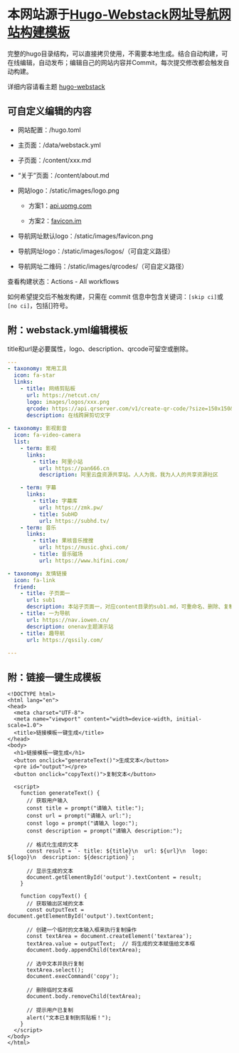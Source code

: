 # 本网站源于[Hugo-Webstack网址导航网站构建模板](https://github.com/oulh/nav)


完整的hugo目录结构，可以直接拷贝使用，不需要本地生成。结合自动构建，可在线编辑，自动发布；编辑自己的网站内容并Commit，每次提交修改都会触发自动构建。

详细内容请看主题 [hugo-webstack](https://github.com/oulh/hugo-webstack)


## 可自定义编辑的内容

   - 网站配置：/hugo.toml

   - 主页面：/data/webstack.yml

   - 子页面：/content/xxx.md

   - “关于”页面：/content/about.md
   
   - 网站logo：/static/images/logo.png

     - 方案1：[api.uomg.com](https://api.uomg.com/doc-get.favicon.html)

     - 方案2：[favicon.im](https://favicon.im/)
   
   - 导航网址默认logo：/static/images/favicon.png
   
   - 导航网址logo：/static/images/logos/（可自定义路径）
   
   - 导航网址二维码：/static/images/qrcodes/（可自定义路径）
   
   查看构建状态：Actions - All workflows

   如何希望提交后不触发构建，只需在 commit 信息中包含关键词：`[skip ci]`或`[no ci]`，包括[]符号。

## 附：webstack.yml编辑模板

title和url是必要属性，logo、description、qrcode可留空或删除。

```yaml
---
- taxonomy: 常用工具
  icon: fa-star
  links: 
    - title: 网络剪贴板
      url: https://netcut.cn/
      logo: images/logos/xxx.png
      qrcode: https://api.qrserver.com/v1/create-qr-code/?size=150x150&data=https://netcut.cn/
      description: 在线跨屏剪切文字
          
- taxonomy: 影视影音
  icon: fa-video-camera
  list: 
    - term: 影视
      links:
        - title: 阿里小站
          url: https://pan666.cn
          description: 阿里云盘资源共享站。人人为我，我为人人的共享资源社区

    - term: 字幕
      links:
        - title: 字幕库
          url: https://zmk.pw/
        - title: SubHD
          url: https://subhd.tv/
    - term: 音乐
      links:
        - title: 果核音乐搜搜
          url: https://music.ghxi.com/
        - title: 音乐磁场
          url: https://www.hifini.com/

- taxonomy: 友情链接
  icon: fa-link
  friend:
    - title: 子页面一
      url: sub1
      description: 本站子页面一，对应content目录的sub1.md，可重命名、删除、复制。
    - title: 一为导航
      url: https://nav.iowen.cn/
      description: onenav主题演示站
    - title: 趣导航
      url: https://qssily.com/
      
---

```
## 附：链接一键生成模板
```
<!DOCTYPE html>
<html lang="en">
<head>
  <meta charset="UTF-8">
  <meta name="viewport" content="width=device-width, initial-scale=1.0">
  <title>链接模板一键生成</title>
</head>
<body>
  <h1>链接模板一键生成</h1>
  <button onclick="generateText()">生成文本</button>
  <pre id="output"></pre>
  <button onclick="copyText()">复制文本</button>

  <script>
    function generateText() {
      // 获取用户输入
      const title = prompt("请输入 title:");
      const url = prompt("请输入 url:");
      const logo = prompt("请输入 logo:");
      const description = prompt("请输入 description:");

      // 格式化生成的文本
      const result = `- title: ${title}\n  url: ${url}\n  logo: ${logo}\n  description: ${description}`;

      // 显示生成的文本
      document.getElementById('output').textContent = result;
    }

    function copyText() {
      // 获取输出区域的文本
      const outputText = document.getElementById('output').textContent;

      // 创建一个临时的文本输入框来执行复制操作
      const textArea = document.createElement('textarea');
      textArea.value = outputText;  // 将生成的文本赋值给文本框
      document.body.appendChild(textArea);

      // 选中文本并执行复制
      textArea.select();
      document.execCommand('copy');

      // 删除临时文本框
      document.body.removeChild(textArea);

      // 提示用户已复制
      alert("文本已复制到剪贴板！");
    }
  </script>
</body>
</html>

```

   


